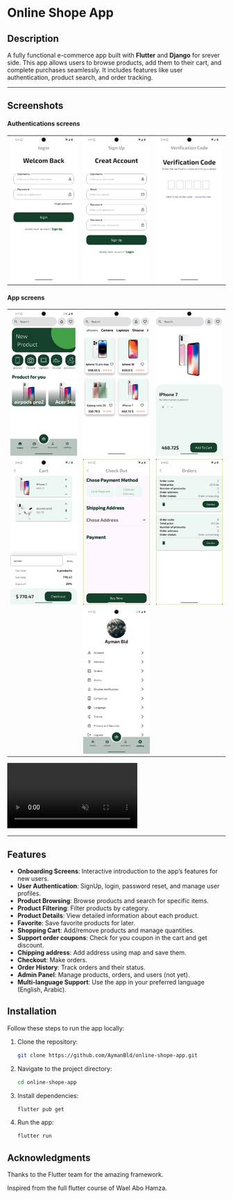 ﻿# Online Shope App

## Description
A fully functional e-commerce app built with **Flutter** and **Django** for srever side. This app allows users to browse products, add them to their cart, and complete purchases seamlessly. It includes features like user authentication, product search, and order tracking.

---

## Screenshots

<table>
<h4>Authentications screens</h4>
  <tr>
    <td><img src="screenshots/login.png" alt="Login Screen"/></td>
    <td><img src="screenshots/signup.png" alt="Registration Screen"/></td>
    <td><img src="screenshots/otp.png" alt="OTP Verification Screen"/></td>
  </tr>
</table>
<table>
  <h4>App screens</h4>
  <tr>
    <td><img src="screenshots/home.png" alt="Home Screen"/></td>
    <td><img src="screenshots/filters.png" alt="List products by category"/></td>
    <td><img src="screenshots/details.png" alt="Product details Screen"/></td>
  </tr>
  <tr>
    <td><img src="screenshots/cart.png" alt="Cart Screen"/></td>
    <td><img src="screenshots/checkout.png" alt="Checkout Screen"/></td>
    <td><img src="screenshots/orders.png" alt="List and track orders Screen"/></td>
  </tr>
  <tr>
    <td></td>
    <td><img src="screenshots/setting.png" alt="Settings Screen"/></td>
  </tr>
</table>
<video src="screenshots/search.mp4" controls autoplay loop muted style="max-width: 100%; height: auto;">
  Your browser does not support the video tag.
</video>

---

## Features
- **Onboarding Screens**: Interactive introduction to the app’s features for new users.
- **User Authentication**: SignUp, login, password reset, and manage user profiles.
- **Product Browsing**: Browse products and search for specific items.
- **Product Filtering**: Filter products by category.
- **Product Details**: View detailed information about each product.
- **Favorite**: Save favorite products for later.
- **Shopping Cart**: Add/remove products and manage quantities.
- **Support order coupons**: Check for you coupon in the cart and get discount.
- **Chipping address**: Add address using map and save them.
- **Checkout**: Make orders.
- **Order History**: Track orders and their status.
- **Admin Panel**: Manage products, orders, and users (not yet).
- **Multi-language Support**: Use the app in your preferred language (English, Arabic).

## Installation
Follow these steps to run the app locally:

1. Clone the repository:
   ```bash
   git clone https://github.com/AymanBld/online-shope-app.git
2. Navigate to the project directory:
    ```bash
    cd online-shope-app
3. Install dependencies:
    ```bash
    flutter pub get
4. Run the app: 
    ```bash
    flutter run

## Acknowledgments
Thanks to the Flutter team for the amazing framework.

Inspired from the full flutter course of Wael Abo Hamza.